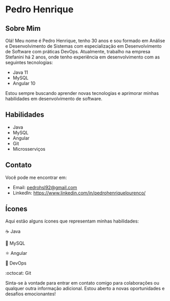 # Pedro Henrique

## Sobre Mim
Olá! Meu nome é Pedro Henrique, tenho 30 anos e sou formado em Análise e Desenvolvimento de Sistemas com especialização em Desenvolvimento de Software com práticas DevOps. Atualmente, trabalho na empresa Stefanini há 2 anos, onde tenho experiência em desenvolvimento com as seguintes tecnologias:

- Java 11
- MySQL
- Angular 10

Estou sempre buscando aprender novas tecnologias e aprimorar minhas habilidades em desenvolvimento de software.

## Habilidades

- Java
- MySQL
- Angular
- Git
- Microsserviços

## Contato

Você pode me encontrar em:

- Email: pedrohsl92@gmail.com
- LinkedIn: https://www.linkedin.com/in/pedrohenriquelourenco/

## Ícones

Aqui estão alguns ícones que representam minhas habilidades:

:coffee: Java

:floppy_disk: MySQL

:atom_symbol: Angular

:toolbox: DevOps

:octocat: Git

Sinta-se à vontade para entrar em contato comigo para colaborações ou qualquer outra informação adicional. Estou aberto a novas oportunidades e desafios emocionantes!
